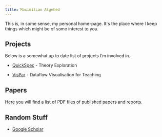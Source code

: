 ```yaml
---
title: Maximilian Algehed
---
```


This is, in some sense, my personal home-page. It's the
place where I keep things which might be of some interest
to you.

## Projects
Below is a somewhat up to date list of projects I'm involved in.

* [QuickSpec](projectsHTML/QuickSpec.html) - Theory Exploration

* [VisPar](projectsHTML/VisPar.html) - Dataflow Visualisation for Teaching 

## Papers
[Here](papers.html) you will find a list of PDF files of published
papers and reports.

## Random Stuff
* [Google Scholar](https://scholar.google.se/citations?user=KGd-EW8AAAAJ&hl=en)
